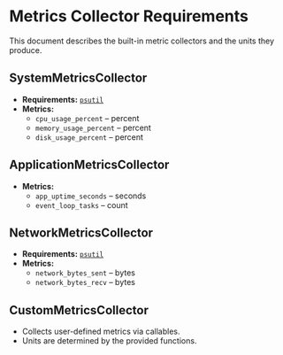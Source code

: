 # Metrics Collector Requirements

This document describes the built-in metric collectors and the units they produce.

## SystemMetricsCollector
* **Requirements:** [`psutil`](https://pypi.org/project/psutil/)
* **Metrics:**
  * `cpu_usage_percent` – percent
  * `memory_usage_percent` – percent
  * `disk_usage_percent` – percent

## ApplicationMetricsCollector
* **Metrics:**
  * `app_uptime_seconds` – seconds
  * `event_loop_tasks` – count

## NetworkMetricsCollector
* **Requirements:** [`psutil`](https://pypi.org/project/psutil/)
* **Metrics:**
  * `network_bytes_sent` – bytes
  * `network_bytes_recv` – bytes

## CustomMetricsCollector
* Collects user-defined metrics via callables.
* Units are determined by the provided functions.
